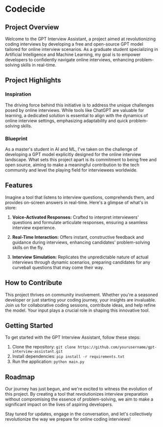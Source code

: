 # Codecide

## Project Overview

Welcome to the GPT Interview Assistant, a project aimed at revolutionizing coding interviews by developing a free and open-source GPT model tailored for online interview scenarios. As a graduate student specializing in Artificial Intelligence and Machine Learning, my goal is to empower developers to confidently navigate online interviews, enhancing problem-solving skills in real-time.

## Project Highlights

### Inspiration

The driving force behind this initiative is to address the unique challenges posed by online interviews. While tools like ChatGPT are valuable for learning, a dedicated solution is essential to align with the dynamics of online interview settings, emphasizing adaptability and quick problem-solving skills.

### Blueprint

As a master's student in AI and ML, I've taken on the challenge of developing a GPT model explicitly designed for the online interview landscape. What sets this project apart is its commitment to being free and open source, aiming to make a meaningful contribution to the tech community and level the playing field for interviewees worldwide.

## Features

Imagine a tool that listens to interview questions, comprehends them, and provides on-screen answers in real-time. Here's a glimpse of what's in store:

1. **Voice-Activated Responses:** Crafted to interpret interviewers' questions and formulate articulate responses, ensuring a seamless interview experience.

2. **Real-Time Interaction:** Offers instant, constructive feedback and guidance during interviews, enhancing candidates' problem-solving skills on the fly.

3. **Interview Simulation:** Replicates the unpredictable nature of actual interviews through dynamic scenarios, preparing candidates for any curveball questions that may come their way.

## How to Contribute

This project thrives on community involvement. Whether you're a seasoned developer or just starting your coding journey, your insights are invaluable. Join us for collaborative coding sessions, contribute ideas, and help refine the model. Your input plays a crucial role in shaping this innovative tool.

## Getting Started

To get started with the GPT Interview Assistant, follow these steps:

1. Clone the repository: `git clone https://github.com/yourusername/gpt-interview-assistant.git`
2. Install dependencies: `pip install -r requirements.txt`
3. Run the application: `python main.py`

## Roadmap

Our journey has just begun, and we're excited to witness the evolution of this project. By creating a tool that revolutionizes interview preparation without compromising the essence of problem-solving, we aim to make a significant impact on the lives of aspiring developers.

Stay tuned for updates, engage in the conversation, and let's collectively revolutionize the way we prepare for online coding interviews!
